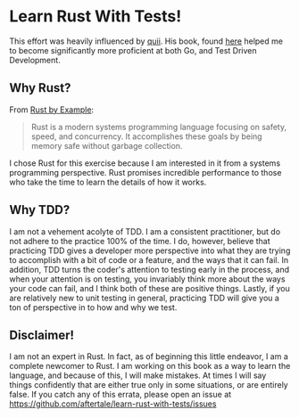 # Learn Rust With Tests!
This effort was heavily influenced by [quii](https://github.com/quii). His book, found [here](https://quii.gitbook.io/learn-go-with-tests) helped me to become significantly more proficient at both Go, and Test Driven Development.

## Why Rust?
From [Rust by Example](https://doc.rust-lang.org/rust-by-example/index.html):
> Rust is a modern systems programming language focusing on safety, speed, and concurrency. It accomplishes these goals by being memory safe without garbage collection.  

I chose Rust for this exercise because I am interested in it from a systems programming perspective. Rust promises incredible performance to those who take the time to learn the details of how it works. 

## Why TDD?
I am not a vehement acolyte of TDD. I am a consistent practitioner, but do not adhere to the practice 100% of the time. I do, however, believe that practicing TDD gives a developer more perspective into what they are trying to accomplish with a bit of code or a feature, and the ways that it can fail. In addition, TDD turns the coder's attention to testing early in the process, and when your attention is on testing, you invariably think more about the ways your code can fail, and I think both of these are positive things. Lastly, if you are relatively new to unit testing in general, practicing TDD will give you a ton of perspective in to how and why we test.

## Disclaimer!
I am not an expert in Rust. In fact, as of beginning this little endeavor, I am a complete newcomer to Rust. I am working on this book as a way to learn the language, and because of this, I will make mistakes. At times I will say things confidently that are either true only in some situations, or are entirely false. If you catch any of this errata, please open an issue at https://github.com/aftertale/learn-rust-with-tests/issues
